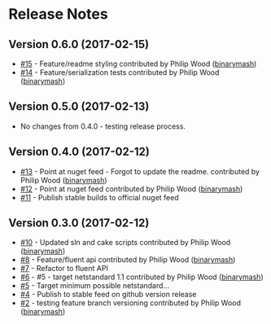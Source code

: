 # Release Notes

## Version 0.6.0 (2017-02-15)

 - [#15](https://github.com/binarymash/responses/pull/15) - Feature/readme styling contributed by Philip Wood ([binarymash](https://github.com/binarymash))
 - [#14](https://github.com/binarymash/responses/pull/14) - Feature/serialization tests contributed by Philip Wood ([binarymash](https://github.com/binarymash))
 
## Version 0.5.0 (2017-02-13)

 - No changes from 0.4.0 - testing release process.

## Version 0.4.0 (2017-02-12)

 - [#13](https://github.com/binarymash/responses/pull/13) - Point at nuget feed - Forgot to update the readme. contributed by Philip Wood ([binarymash](https://github.com/binarymash))
 - [#12](https://github.com/binarymash/responses/pull/12) - Point at nuget feed contributed by Philip Wood ([binarymash](https://github.com/binarymash))
 - [#11](https://github.com/binarymash/responses/issues/11) - Publish stable builds to official nuget feed

## Version 0.3.0 (2017-02-12)

 - [#10](https://github.com/binarymash/responses/pull/10) - Updated sln and cake scripts contributed by Philip Wood ([binarymash](https://github.com/binarymash))
 - [#8](https://github.com/binarymash/responses/pull/8) - Feature/fluent api contributed by Philip Wood ([binarymash](https://github.com/binarymash))
 - [#7](https://github.com/binarymash/responses/issues/7) - Refactor to fluent API
 - [#6](https://github.com/binarymash/responses/pull/6) - #5 - target netstandard 1.1 contributed by Philip Wood ([binarymash](https://github.com/binarymash))
 - [#5](https://github.com/binarymash/responses/issues/5) - Target minimum possible netstandard...
 - [#4](https://github.com/binarymash/responses/issues/4) - Publish to stable feed on github version release
 - [#2](https://github.com/binarymash/responses/pull/2) - testing feature branch versioning contributed by Philip Wood ([binarymash](https://github.com/binarymash))